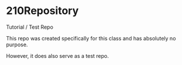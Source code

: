 # 210Repository
Tutorial / Test Repo

This repo was created specifically for this class and has absolutely no purpose.

However, it does also serve as a test repo.
